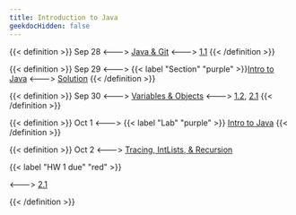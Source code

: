 ```yaml
---
title: Introduction to Java
geekdocHidden: false
---
```


{{< definition >}}
Sep 28
<--->
[Java & Git](#)
<--->
[1.1](#)
{{< /definition >}}

{{< definition >}}
Sep 29
<--->
{{< label "Section" "purple" >}}[Intro to Java](#)
<--->
[Solution](#)
{{< /definition >}}

{{< definition >}}
Sep 30
<--->
[Variables & Objects](#)
<--->
[1.2](#), [2.1](#)
{{< /definition >}}

{{< definition >}}
Oct 1
<--->
{{< label "Lab" "purple" >}} [Intro to Java](#)
{{< /definition >}}

{{< definition >}}
Oct 2
<--->
[Tracing, IntLists, & Recursion](#)


{{< label "HW 1 due" "red" >}}

<--->
[2.1](#)

{{< /definition >}}
